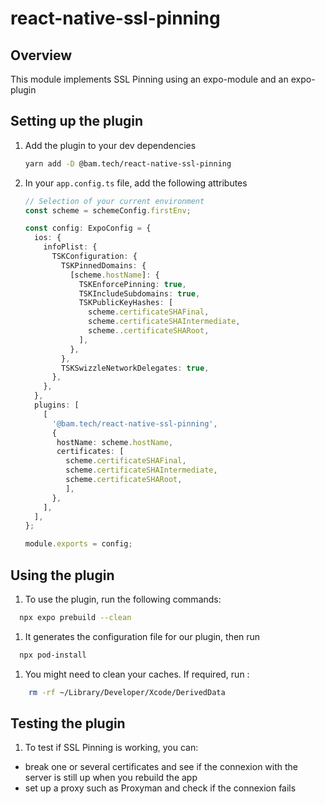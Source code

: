 # react-native-ssl-pinning

## Overview

This module implements SSL Pinning using an expo-module and an expo-plugin

## Setting up the plugin

1. Add the plugin to your dev dependencies 

   ```bash
   yarn add -D @bam.tech/react-native-ssl-pinning
   ```


1. In your `app.config.ts` file, add the following attributes

   ```ts
   // Selection of your current environment
   const scheme = schemeConfig.firstEnv;

   const config: ExpoConfig = {
     ios: {
       infoPlist: {
         TSKConfiguration: {
           TSKPinnedDomains: {
             [scheme.hostName]: {
               TSKEnforcePinning: true,
               TSKIncludeSubdomains: true,
               TSKPublicKeyHashes: [
                 scheme.certificateSHAFinal,
                 scheme.certificateSHAIntermediate,
                 scheme..certificateSHARoot,
               ],
             },
           },
           TSKSwizzleNetworkDelegates: true,
         },
       },
     },
     plugins: [
       [
         '@bam.tech/react-native-ssl-pinning',
         {
          hostName: scheme.hostName,
          certificates: [
            scheme.certificateSHAFinal,
            scheme.certificateSHAIntermediate,
            scheme.certificateSHARoot,
            ],
         },
       ],
     ],
   };

   module.exports = config;
   ```


## Using the plugin

1. To use the plugin, run the following commands:

```bash
  npx expo prebuild --clean
```

1. It generates the configuration file for our plugin, then run  

```bash
  npx pod-install
```

1. You might need to clean your caches. If required, run :

```bash
    rm -rf ~/Library/Developer/Xcode/DerivedData
```

## Testing the plugin
1. To test if SSL Pinning is working, you can: 

- break one or several certificates and see if the connexion with the server is still up when you rebuild the app
- set up a proxy such as Proxyman and check if the connexion fails
